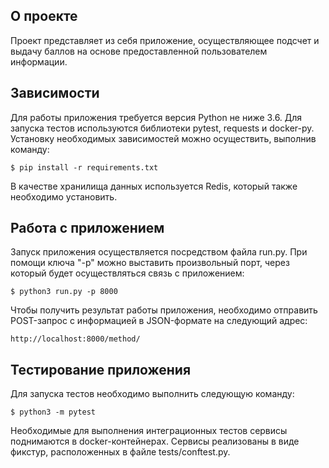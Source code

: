 О проекте
----------
Проект представляет из себя приложение, осуществляющее подсчет и выдачу баллов
на основе предоставленной пользователем информации.


Зависимости
----------    
Для работы приложения требуется версия Python не ниже 3.6.
Для запуска тестов используются библиотеки pytest, requests и docker-py.
Установку необходимых зависимостей можно осуществить, выполнив команду:
```
$ pip install -r requirements.txt
```
В качестве хранилища данных используется Redis, который также необходимо установить.


Работа с приложением
----------
Запуск приложения осуществляется посредством файла run.py.
При помощи ключа "-p" можно выставить произвольный порт, через который будет осуществляться связь с приложением:
```
$ python3 run.py -p 8000
```
Чтобы получить результат работы приложения, необходимо отправить POST-запрос
с информацией в JSON-формате на следующий адрес:
```
http://localhost:8000/method/
```


Тестирование приложения
----------
Для запуска тестов необходимо выполнить следующую команду:
```
$ python3 -m pytest
```
Необходимые для выполнения интеграционных тестов сервисы поднимаются в docker-контейнерах.
Сервисы реализованы в виде фикстур, расположенных в файле tests/conftest.py.

